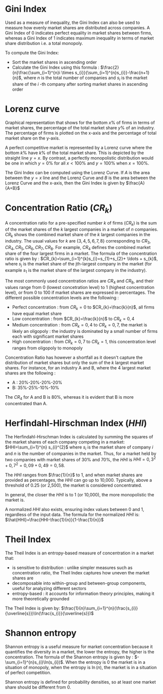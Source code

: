 # Gini Index

Used as a measure of inequality, the Gini Index can also be used to measure how evenly market shares are distributed across companies. A Gini Index of 0 indicates perfect equality in market shares between firms, whereas a Gini Index of 1 indicates maximum inequality in terms of market share distribution i.e. a total monopoly. 

To compute the Gini Index:
- Sort the market shares in ascending order
- Calculate the Gini Index using this formula : $\frac{2}{n}\frac{\sum_{i=1}^{n}i \times s_{i}}{\sum_{i=1}^{n}s_{i}}-\frac{n+1}{n}$, where $n$ is the total number of companies and $s_{i}$ is the market share of the $i$ -th company after sorting market shares in ascending order

# Lorenz curve

Graphical representation that shows for the bottom $x$% of firms in terms of market shares, the percentage of the total market share $y$% of an industry. The percentage of firms is plotted on the x-axis and the percentage of total market share on the y-axis.

A perfect competitive market is represented by a Lorenz curve where the bottom $k$% have $k$% of the total market share. This is depicted by the straight line $y=x$. By contrast, a perfectly monopolistic distribution would be one in which $y=0$% for all $x<100$% and $y=100$% when $x=100$%.

The Gini Index can be computed using the Lorenz Curve. If $A$ is the area between the $y=x$ line and the Lorenz Curve and $B$ is the area between the Lorenz Curve and the x-axis, then the Gini Index is given by $\frac{A}{A+B}$

# Concentration Ratio ($CR_{k}$)

A concentration ratio for a pre-specified number $k$ of firms ($CR_{k}$) is the sum of the market shares of the $k$ largest companies in a market of $n$ companies. $CR_{k}$ shows the combined market share of the $k$ largest companies in the industry. The usual values for $k$ are $\lbrace 3, 4, 5, 6, 7, 8 \rbrace$ corresponding to $CR_{3}, CR_{4}, CR_{5}, CR_{6}, CR_{7}, CR_{8}$. For example, $CR_{4}$ defines the combined market share of the four largest firms in a market. The formula of the concentration ratio is given by : $CR_{k}=\sum_{i=1}^{k}s_{i}=s_{1}+s_{2}+ \ldots + s_{k}$, where $s_{j}$ is the market share of the jth-largest company in the market (for example $s_{1}$ is the market share of the largest company in the industry).

The most commonly used concentration ratios are $CR_{4}$ and $CR_{8}$, and their values range from 0 (lowest concetration level) to 1 (highest concentration level), or from 0 to 100 if market shares are expressed in percentages. The different possible concentration levels are the following :
- Perfect concentration : from $CR_{k}=0$ to $CR_{k}=\frac{k}{n}$, all firms have equal market share
- Low concentration : from $CR_{k}=\frac{k}{n}$ to $CR_{k}=0,4$
- Medium concentration : from $CR_{k}=0,4$ to $CR_{k}=0,7$, the market is likely an oligopoly : the industry is dominated by a small number of firms each with significant market shares
- High concentration :  from $CR_{k}=0,7$ to $CR_{k}=1$, this concentration level ranges from oligopoly to monopoly

Concentration Ratio has however a shortfall as it doesn't capture the distribution of market shares but only the sum of the $k$ largest market shares. For instance, for an industry A and B, where the 4 largest market shares are the following :
- A : 20%-20%-20%-20%
- B: 35%-25%-10%-10%
  
The $CR_{4}$ for A and B is 80%, whereas it is evident that B is more concentrated than A.

# Herfindahl-Hirschman Index ($HHI$)

The Herfindahl-Hirschman Index is calculated by summing the squares of the market shares of each company competing in a market: $HHI=\sum_{i=1}^{n} s_{i}^{2}$ where $s_{i}$ is the market share of company $i$ and $n$ is the number of companies in the market. Thus, for a market held by two companies with market shares of 30% and 70%, the $HHI$ is $HHI=0,3^{2}+0,7^{2}=0,09+0,49=0,58$.

The $HHI$ ranges from $\frac{1}{n}$ to 1, and when market shares are provided as percentages, the $HHI$ can go up to 10,000. Typically, above a threshold of 0.25 (or 2,500), the market is considered concentrated.

In general, the closer the $HHI$ is to 1 (or 10,000), the more monopolistic the market is.

A normalized $HHI$ also exists, ensuring index values between 0 and 1, regardless of the input data. The formula for the normalized $HHI$ is: $\hat{HHI}=\frac{HHI-\frac{1}{n}}{1-\frac{1}{n}}$

# Theil Index

The Theil Index is an entropy-based measure of concentration in a market that:
- is sensitive to distribution : unlike simpler measures such as concentration ratio, the Theil Index captures how uneven the market shares are
- decomposable into within-group and between-group components, useful for analyzing different sectors
- entropy-based : it accounts for information theory principles, making it more theoretically grounded

The Theil Index is given by: $\frac{1}{n}\sum_{i=1}^{n}(\frac{s_{i}}{\overline{s}})\ln(\frac{s_{i}}{\overline{s}})$

# Shannon entropy

Shannon entropy is a useful measure for market concentration because it quantifies the diversity in a market, the lower the entropy, the higher is the concentration. The formula of the Shannon entropy is given by : $-\sum_{i=1}^{n}s_{i}\ln(s_{i})$. When the entropy is 0 the market is in a situation of monopoly, when the entropy is $\ln(n)$, the market is in a situation of perfect competition.

Shannon entropy is defined for probability densities, so at least one market share should be different from 0.


